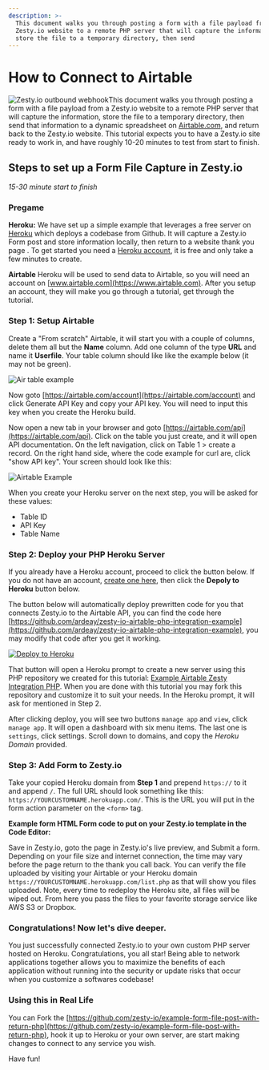 ```yaml
---
description: >-
  This document walks you through posting a form with a file payload from a
  Zesty.io website to a remote PHP server that will capture the information,
  store the file to a temporary directory, then send
---
```


# How to Connect to Airtable

![Zesty.io outbound webhook](https://wyp1jm.media.zestyio.com/zestyio-outbound-webhook.png)This document walks you through posting a form with a file payload from a Zesty.io website to a remote PHP server that will capture the information, store the file to a temporary directory, then send that information to a dynamic spreadsheet on [Airtable.com](https://www.airtable.com), and return back to the Zesty.io website. This tutorial expects you to have a Zesty.io site ready to work in, and have roughly 10-20 minutes to test from start to finish.

## Steps to set up a Form File Capture in Zesty.io

_15-30 minute start to finish_

### Pregame

**Heroku:** We have set up a simple example that leverages a free server on [Heroku](https://www.heroku.com/) which deploys a codebase from Github. It will capture a Zesty.io Form post and store information locally, then return to a website thank you page . To get started you need a [Heroku account](https://signup.heroku.com/), it is free and only take a few minutes to create.

**Airtable** Heroku will be used to send data to Airtable, so you will need an account on [www.airtable.com](https://www.airtable.com). After you setup an account, they will make you go through a tutorial, get through the tutorial.

### Step 1: Setup Airtable

Create a "From scratch" Airtable, it will start you with a couple of columns, delete them all but the **Name** column. Add one column of the type **URL** and name it **Userfile**. Your table column should like like the example below \(it may not be green\).

![Air table example](https://wyp1jm.media.zestyio.com/air-table-example.png)

Now goto [https://airtable.com/account](https://airtable.com/account) and click Generate API Key and copy your API key. You will need to input this key when you create the Heroku build.

Now open a new tab in your browser and goto [https://airtable.com/api](https://airtable.com/api). Click on the table you just create, and it will open API documentation. On the left navigation, click on Table 1 &gt; create a record. On the right hand side, where the code example for curl are, click "show API key". Your screen should look like this:

![Airtable Example](https://wyp1jm.media.zestyio.com/airtable-api-keys.png)

When you create your Heroku server on the next step, you will be asked for these values:

* Table ID
* API Key
* Table Name

### Step 2: Deploy your PHP Heroku Server

If you already have a Heroku account, proceed to click the button below. If you do not have an account, [create one here](https://signup.heroku.com/), then click the **Depoly to Heroku** button below.

The button below will automatically deploy prewritten code for you that connects Zesty.io to the Airtable API, you can find the code here [https://github.com/ardeay/zesty-io-airtable-php-integration-example](https://github.com/ardeay/zesty-io-airtable-php-integration-example), you may modify that code after you get it working.

[![Deploy to Heroku](https://www.herokucdn.com/deploy/button.png)](https://heroku.com/deploy?template=https://github.com/ardeay/zesty-io-airtable-php-integration-example)

That button will open a Heroku prompt to create a new server using this PHP repository we created for this tutorial: [Example Airtable Zesty Integration PHP](https://github.com/ardeay/zesty-io-airtable-php-integration-example). When you are done with this tutorial you may fork this repository and customize it to suit your needs. In the Heroku prompt, it will ask for mentioned in Step 2.

After clicking deploy, you will see two buttons `manage app` and `view`, click `manage app`. It will open a dashboard with six menu items. The last one is `settings`, click settings. Scroll down to domains, and copy the _Heroku Domain_ provided.

### Step 3: Add Form to Zesty.io

Take your copied Heroku domain from **Step 1** and prepend `https://` to it and append `/`. The full URL should look something like this: `https://YOURCUSTOMNAME.herokuapp.com/`. This is the URL you will put in the form action parameter on the `<form>` tag.

**Example form HTML Form code to put on your Zesty.io template in the Code Editor:**

Save in Zesty.io, goto the page in Zesty.io's live preview, and Submit a form. Depending on your file size and internet connection, the time may vary before the page return to the thank you call back. You can verify the file uploaded by visiting your Airtable or your Heroku domain `https://YOURCUSTOMNAME.herokuapp.com/list.php` as that will show you files uploaded. Note, every time to redeploy the Heroku site, all files will be wiped out. From here you pass the files to your favorite storage service like AWS S3 or Dropbox.

### Congratulations! Now let's dive deeper.

You just successfully connected Zesty.io to your own custom PHP server hosted on Heroku. Congratulations, you all star! Being able to network applications together allows you to maximize the benefits of each application without running into the security or update risks that occur when you customize a softwares codebase!

### Using this in Real Life

You can Fork the [https://github.com/zesty-io/example-form-file-post-with-return-php](https://github.com/zesty-io/example-form-file-post-with-return-php), hook it up to Heroku or your own server, are start making changes to connect to any service you wish.

Have fun!

